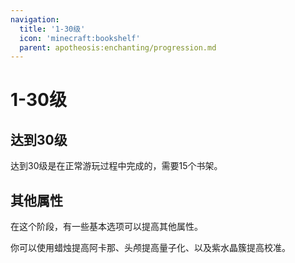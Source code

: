 ```yaml
---
navigation:
  title: '1-30级'
  icon: 'minecraft:bookshelf'
  parent: apotheosis:enchanting/progression.md
---
```


# 1-30级

## 达到30级

达到30级是在正常游玩过程中完成的，需要15个书架。

<Recipe id="minecraft:bookshelf" />

## 其他属性

<ItemImage id="minecraft:skeleton_skull" />

在这个阶段，有一些基本选项可以提高其他属性。

你可以使用蜡烛提高<Color id="dark_purple">阿卡那</Color>、头颅提高<Color id="red">量子化</Color>、以及紫水晶簇提高<Color hex="#CCCC33">校准</Color>。
